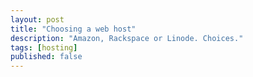 ```yaml
---
layout: post
title: "Choosing a web host"
description: "Amazon, Rackspace or Linode. Choices."
tags: [hosting]
published: false
---
```



